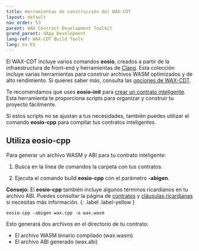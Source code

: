 ```yaml
---
title: Herramientas de construcción del WAX-CDT
layout: default
nav_order: 53
parent: WAX Contract Development Toolkit
grand_parent: dApp Development
lang-ref: WAX-CDT Build Tools
lang: es-ES
---
```


El WAX-CDT incluye varios comandos **eosio**, creados a partir de la infraestructura de front-end y herramientas de <a href="https://clang.llvm.org/" target="_blank">Clang</a>. Esta colección incluye varias herramientas para construir archivos WASM optimizados y de alto rendimiento. Si quieres saber más, consulta las [opciones de WAX-CDT](/es/tools/cdt_options).

Te recomendamos que uses **eosio-init** para [crear un contrato inteligente](/es/dapp-development/wax-cdt/cdt_use.html#compile-hello-world). Esta herramienta te proporciona scripts para organizar y construir tu proyecto fácilmente. 

Si estos scripts no se ajustan a tus necesidades, también puedes utilizar el comando **eosio-cpp** para compilar tus contratos inteligentes.

## Utiliza eosio-cpp

Para generar un archivo WASM y ABI para tu contrato inteligente:

1. Busca en la línea de comandos la carpeta con tus contratos.

2. Ejecuta el comando build **eosio-cpp** con el parámetro **-abigen**.

<strong>Consejo:</strong> El <strong>eosio-cpp</strong> también incluye algunos términos ricardianos en tu archivo ABI. Puedes consultar la página de [contratos](/es/tools/ricardian_contract) y [cláusulas ricardianas](/es/tools/ricardian_clause) si necesitas más información.
{: .label .label-yellow }

```
eosio-cpp -abigen wax.cpp -o wax.wasm
```

Esto generará dos archivos en el directorio de tu contrato:

* El archivo WASM binario compilado (wax.wasm)
* El archivo ABI generado (wax.abi)

<!--## Use eosio-abigen to Generate an ABI

If you only want to generate an ABI file, you can easily do so with the **eosio-abigen** command. 

To use **eosio-abigen**, include the following parameters:

- Your contract's C++ file name
- --contract (Your contract's name)
- --output (Desired ABI file name)

### Example

```
eosio-abigen hello.cpp --contract=hello --output=hello.abi
```-->




